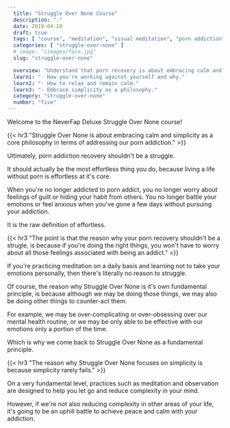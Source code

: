 ```yaml
---
  title: "Struggle Over None Course"
  description: "."
  date: 2019-04-10
  draft: true
  tags: [ "course", "meditation", "visual meditation", "porn addiction", "addiction", "awareness", "awareness exercises", "perspective", "nofap", "neverfap", "neverfap deluxe" ]
  categories: [ "struggle-over-none" ]
  # image: "/images/face.jpg"
  slug: "struggle-over-none"

  overview: "Understand that porn recovery is about embracing calm and learning not to fight yourself mentally."
  learn1: "- How you're working against yourself and why."
  learn2: "- How to relax and remain calm."
  learn3: "- Embrace simplicity as a philosophy."
  category: "struggle-over-none"
  number: "five"
---
```


<!-- Will Need One Edit -->

Welcome to the NeverFap Deluxe Struggle Over None course!


{{< hr3 "Struggle Over None is about embracing calm and simplicity as a core philosophy in terms of addressing our porn addiction." >}}


Ultimately, porn addiction recovery shouldn't be a struggle.

It should actually be the most effortless thing you do, because living a life without porn is effortless at it's core.

When you're no longer addicted to porn addict, you no longer worry about feelings of guilt or hiding your habit from others. You no longer battle your emotions or feel anxious when you've gone a few days without pursuing your addiction.

It is the raw definition of effortless. 


{{< hr3 "The point is that the reason why your porn recovery shouldn't be a strugle, is because if you're doing the right things, you won't have to worry about all those feelings associated with being an addict." >}}
 

If you're practicing meditation on a daily basis and learning not to take your emotions personally, then there's literally no reason to struggle. 

Of course, the reason why Struggle Over None is it's own fundamental principle, is because although we may be doing those things, we may also be doing other things to counter-act them.

For example, we may be over-complicating or over-obsessing over our mental health routine, or we may be only able to be effective with our emotions only a portion of the time. 

Which is why we come back to Struggle Over None as a fundamental principle.


{{< hr3 "The reason why Struggle Over None focuses on simplicity is because simplicity rarely fails." >}}


On a very fundamental level, practices such as meditation and observation are designed to help you let go and reduce complexity in your mind.

However, if we're not also reducing complexity in other areas of your life, it's going to be an uphill battle to achieve peace and calm with your addiction.


